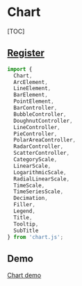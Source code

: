 Chart
===

[TOC]

## [Register](https://www.chartjs.org/docs/latest/getting-started/integration.html)
```javascript
import {
  Chart,
  ArcElement,
  LineElement,
  BarElement,
  PointElement,
  BarController,
  BubbleController,
  DoughnutController,
  LineController,
  PieController,
  PolarAreaController,
  RadarController,
  ScatterController,
  CategoryScale,
  LinearScale,
  LogarithmicScale,
  RadialLinearScale,
  TimeScale,
  TimeSeriesScale,
  Decimation,
  Filler,
  Legend,
  Title,
  Tooltip,
  SubTitle
} from 'chart.js';
```

## Demo
[Chart demo](https://www.chartjs.org/docs/latest/samples/information.html)